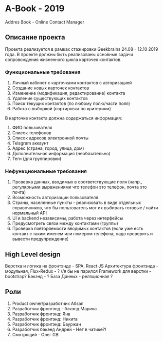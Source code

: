 # A-Book - 2019
Addres Book - Online Contact Manager

## Описание проекта

Проекта реализуется в рамках стажировки Geekbrains 24.08 - 12.10 2019 года.
В проекте должны быть реализованы основные задачи сопровождения жизненного цикла карточек контактов.

### Функциональные требования
1.	Личный кабинет с карточками контактов c авторизацией
2.	Создание новых карточек контактов
3.	Изменение (модификация, редактирование) контакта
4.	Удаление существующих контактов
5.	Поиск текущих контактов (по любому полю/части поля)
6.	Работа с выборкой (сортировка по критериям)

В карточке контакта должна содержаться информация:
1. ФИО пользователя
2. Список телефонов
3. Список адресов электронной почты
4. Telagram аккаунт
5. Адрес (страна, город, улица, дом)
6. Дополнительная информация (необязательно)
7. Теги (для группировки)

### Нефункциональные требования
1.	Проверка данных, вводимых в соответствующие поля (напр., регулярными выражениями что телефон это телефон, почта это почта)
2.	Возможность авторизации пользователя
3.	Страны, населенные пункты - реализовать в виде отдельных справочников, что бы пользователь мог их выбирать готовые / найти нормальный API
4.  UI и backend независимы, работа через интерфейсы
5.  Предусмотреть связи между контактами (группы)
6.  Проверка повторяемости вводимых контактов (если уже есть контакт с таким именем или номером телефона, надо проверить и вывести предупреждение)

## High Level design
Верстка и логика на фронтэнде - SPA, React JS
Архитектура фронтэнда - модульная, Flux-Redux - ? //я бы не парился
Framework для верстки - bootstrap?
Бэкэнд - ?
База Данных - реляционная ?




## Роли
1.  Product owner/разработчик Абзал
2.  Разработчик фронтэнд - бэкэнд Марина
3.  Разработчик фронтэнд: Яна
3.  Разработчик фронтэнд: Никита
4.  Разработчик фронтэнд: Бауржан
5.  Разработчик бэкэнд Андрей -  Нет в чатике?!
6.  Смотрящий - Олег GB